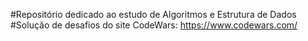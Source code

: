#Repositório dedicado ao estudo de Algoritmos e Estrutura de Dados
#Solução de desafios do site CodeWars: https://www.codewars.com/